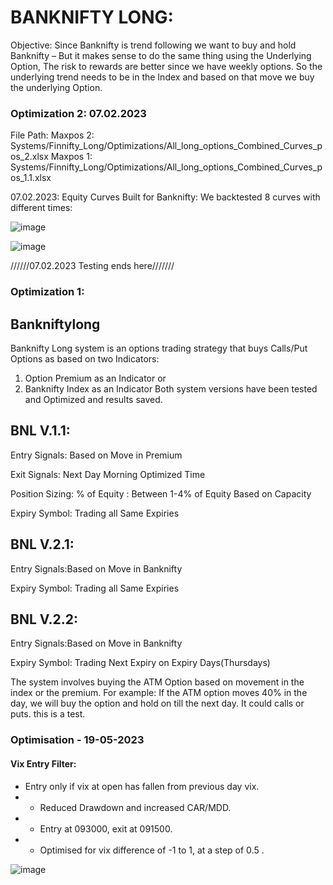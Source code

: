 # BANKNIFTY LONG:
Objective:  Since Banknifty is trend following we want to buy and hold Banknifty – But it makes sense to do the same thing using the Underlying Option, The risk to rewards are better since we have weekly options. So the underlying trend needs to be in the Index and based on that move we buy the underlying Option. 

### Optimization 2: 07.02.2023

File Path: Maxpos 2: Systems/Finnifty_Long/Optimizations/All_long_options_Combined_Curves_pos_2.xlsx
           Maxpos 1: Systems/Finnifty_Long/Optimizations/All_long_options_Combined_Curves_pos_1.1.xlsx
           
           
           
07.02.2023: Equity Curves Built for Banknifty: We backtested 8 curves with different times:

![image](https://user-images.githubusercontent.com/67407393/217749191-991842cf-84d6-48d4-a113-77da398b43bf.png)


![image](https://user-images.githubusercontent.com/67407393/217749226-51c09f19-574d-43bf-9631-7e974a3f3ea9.png)

//////07.02.2023 Testing ends here///////

### Optimization 1: 

## Bankniftylong
Banknifty Long system is an options trading strategy that buys Calls/Put Options as based on two Indicators:
1.	Option Premium as an Indicator or
2.	Banknifty Index as an Indicator
Both system versions have been tested and Optimized and results saved.

## BNL V.1.1:
Entry Signals: Based on Move in Premium

Exit Signals: Next Day Morning Optimized Time

Position Sizing: % of Equity : Between 1-4% of Equity Based on Capacity

Expiry Symbol: Trading all Same Expiries

## BNL V.2.1:
Entry Signals:Based on Move in Banknifty

Expiry Symbol: Trading all Same Expiries

## BNL V.2.2:
Entry Signals:Based on Move in Banknifty

Expiry Symbol: Trading Next Expiry on Expiry Days(Thursdays)

The system involves buying the ATM Option based on movement in the index or the premium. For example: If the ATM option moves 40% in the day, we will buy the option and hold on till the next day. It could calls or puts.
this is a test.

### Optimisation - 19-05-2023

#### Vix Entry Filter:
- Entry only if vix at open has fallen from previous day vix.
- - Reduced Drawdown and increased CAR/MDD.
- - Entry at 093000, exit at 091500.
- - Optimised for vix difference of -1 to 1, at a step of 0.5 .

![image](https://github.com/qodeinvestments/Swan-Documentation/assets/111041920/e0c998e5-1ec9-455a-80ef-705d4259f7bd)

